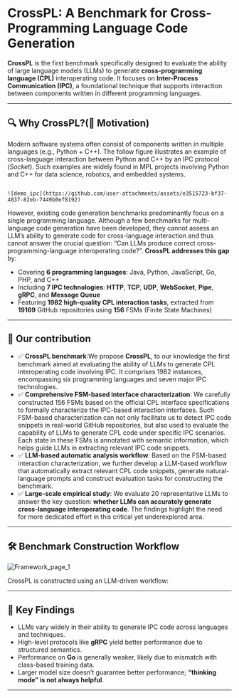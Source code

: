 # CrossPL: A Benchmark for Cross-Programming Language Code Generation

**CrossPL** is the first benchmark specifically designed to evaluate the ability of large language models (LLMs) to generate **cross-programming language (CPL)** interoperating code. It focuses on **Inter-Process Communication (IPC)**, a foundational technique that supports interaction between components written in different programming languages.

---

## 🔍 Why CrossPL?(🧠 Motivation)

Modern software systems often consist of components written in multiple languages (e.g., Python + C++). The follow figure illustrates an example of cross-language interaction between Python and C++ by an IPC protocol (*Socket*). Such examples are widely found in MPL projects involving Python and C++ for data science, robotics, and embedded systems.

                                                                                                      ![demo_ipc](https://github.com/user-attachments/assets/e3515723-bf37-4837-82eb-7449b0ef8192)

However, existing code generation benchmarks predominantly focus on a single programming language. Although a few benchmarks for multi-language code generation have been developed, they cannot assess an LLM’s ability to generate code for cross-language interaction and thus cannot answer the crucial question: “Can LLMs produce correct cross-programming-language interoperating code?”. **CrossPL addresses this gap** by:

- Covering **6 programming languages**: Java, Python, JavaScript, Go, PHP, and C++
- Including **7 IPC technologies**: **HTTP**, **TCP**, **UDP**, **WebSocket**, **Pipe**, **gRPC**, and **Message Queue**
- Featuring **1982 high-quality CPL interaction tasks**, extracted from **19169** GitHub repositories using **156** FSMs (Finite State Machines)
---

## 🧪 Our contribution
- ✅ **CrossPL benchmark**:We propose **CrossPL**, to our knowledge the first benchmark aimed at evaluating the ability of LLMs to generate CPL interoperating code involving IPC. It comprises 1982 instances, encompassing six programming languages and seven major IPC technologies.
- ✅ **Comprehensive FSM-based interface characterization**: We carefully constructed 156 FSMs based on the official CPL interface specifications to formally characterize the IPC-based interaction interfaces. Such FSM-based characterization can not only facilitate us to detect IPC code snippets in real-world GitHub repositories, but also used to evaluate the capability of LLMs to generate CPL code under specific IPC scenarios. Each state in these FSMs is annotated with semantic information, which helps guide LLMs in extracting relevant IPC code snippets. 
- ✅ **LLM-based automatic analysis workflow**:  Based on the FSM-based interaction characterization, we further develop a LLM-based workflow that automatically extract relevant CPL code snippets, generate natural-language prompts and construct evaluation tasks for constructing the benchmark.
- ✅ **Large-scale empirical study**: We evaluate 20 representative LLMs to answer the key question: **whether LLMs can accurately generate cross-language interoperating code**. The findings highlight the need for more dedicated effort in this critical yet underexplored area.
  
---

## 🛠️ Benchmark Construction Workflow
![Framework_page_1](https://github.com/user-attachments/assets/eb510bd1-365e-46e4-a56c-bd401e4249f6)

CrossPL is constructed using an LLM-driven workflow:

---

## 🔎 Key Findings

- LLMs vary widely in their ability to generate IPC code across languages and techniques.
- High-level protocols like **gRPC** yield better performance due to structured semantics.
- Performance on **Go** is generally weaker, likely due to mismatch with class-based training data.
- Larger model size doesn’t guarantee better performance; **“thinking mode” is not always helpful**.

---
